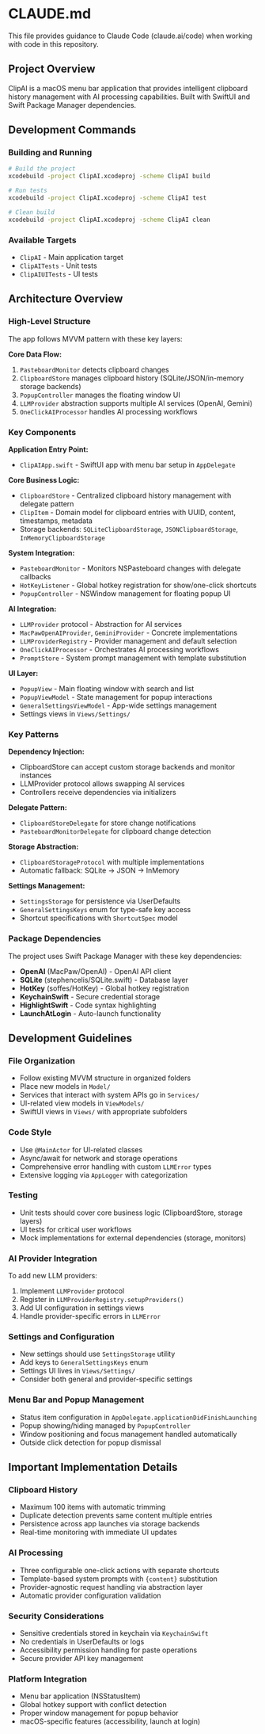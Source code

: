 # CLAUDE.md

This file provides guidance to Claude Code (claude.ai/code) when working with code in this repository.

## Project Overview

ClipAI is a macOS menu bar application that provides intelligent clipboard history management with AI processing capabilities. Built with SwiftUI and Swift Package Manager dependencies.

## Development Commands

### Building and Running
```bash
# Build the project
xcodebuild -project ClipAI.xcodeproj -scheme ClipAI build

# Run tests
xcodebuild -project ClipAI.xcodeproj -scheme ClipAI test

# Clean build
xcodebuild -project ClipAI.xcodeproj -scheme ClipAI clean
```

### Available Targets
- `ClipAI` - Main application target
- `ClipAITests` - Unit tests
- `ClipAIUITests` - UI tests

## Architecture Overview

### High-Level Structure
The app follows MVVM pattern with these key layers:

**Core Data Flow:**
1. `PasteboardMonitor` detects clipboard changes
2. `ClipboardStore` manages clipboard history (SQLite/JSON/in-memory storage backends)
3. `PopupController` manages the floating window UI
4. `LLMProvider` abstraction supports multiple AI services (OpenAI, Gemini)
5. `OneClickAIProcessor` handles AI processing workflows

### Key Components

**Application Entry Point:**
- `ClipAIApp.swift` - SwiftUI app with menu bar setup in `AppDelegate`

**Core Business Logic:**
- `ClipboardStore` - Centralized clipboard history management with delegate pattern
- `ClipItem` - Domain model for clipboard entries with UUID, content, timestamps, metadata
- Storage backends: `SQLiteClipboardStorage`, `JSONClipboardStorage`, `InMemoryClipboardStorage`

**System Integration:**
- `PasteboardMonitor` - Monitors NSPasteboard changes with delegate callbacks
- `HotKeyListener` - Global hotkey registration for show/one-click shortcuts
- `PopupController` - NSWindow management for floating popup UI

**AI Integration:**
- `LLMProvider` protocol - Abstraction for AI services
- `MacPawOpenAIProvider`, `GeminiProvider` - Concrete implementations
- `LLMProviderRegistry` - Provider management and default selection
- `OneClickAIProcessor` - Orchestrates AI processing workflows
- `PromptStore` - System prompt management with template substitution

**UI Layer:**
- `PopupView` - Main floating window with search and list
- `PopupViewModel` - State management for popup interactions
- `GeneralSettingsViewModel` - App-wide settings management
- Settings views in `Views/Settings/`

### Key Patterns

**Dependency Injection:**
- ClipboardStore can accept custom storage backends and monitor instances
- LLMProvider protocol allows swapping AI services
- Controllers receive dependencies via initializers

**Delegate Pattern:**
- `ClipboardStoreDelegate` for store change notifications
- `PasteboardMonitorDelegate` for clipboard change detection

**Storage Abstraction:**
- `ClipboardStorageProtocol` with multiple implementations
- Automatic fallback: SQLite → JSON → InMemory

**Settings Management:**
- `SettingsStorage` for persistence via UserDefaults
- `GeneralSettingsKeys` enum for type-safe key access
- Shortcut specifications with `ShortcutSpec` model

### Package Dependencies

The project uses Swift Package Manager with these key dependencies:
- **OpenAI** (MacPaw/OpenAI) - OpenAI API client
- **SQLite** (stephencelis/SQLite.swift) - Database layer
- **HotKey** (soffes/HotKey) - Global hotkey registration
- **KeychainSwift** - Secure credential storage
- **HighlightSwift** - Code syntax highlighting
- **LaunchAtLogin** - Auto-launch functionality

## Development Guidelines

### File Organization
- Follow existing MVVM structure in organized folders
- Place new models in `Model/`
- Services that interact with system APIs go in `Services/`
- UI-related view models in `ViewModels/`
- SwiftUI views in `Views/` with appropriate subfolders

### Code Style
- Use `@MainActor` for UI-related classes
- Async/await for network and storage operations
- Comprehensive error handling with custom `LLMError` types
- Extensive logging via `AppLogger` with categorization

### Testing
- Unit tests should cover core business logic (ClipboardStore, storage layers)
- UI tests for critical user workflows
- Mock implementations for external dependencies (storage, monitors)

### AI Provider Integration
To add new LLM providers:
1. Implement `LLMProvider` protocol
2. Register in `LLMProviderRegistry.setupProviders()`
3. Add UI configuration in settings views
4. Handle provider-specific errors in `LLMError`

### Settings and Configuration
- New settings should use `SettingsStorage` utility
- Add keys to `GeneralSettingsKeys` enum
- Settings UI lives in `Views/Settings/`
- Consider both general and provider-specific settings

### Menu Bar and Popup Management
- Status item configuration in `AppDelegate.applicationDidFinishLaunching`
- Popup showing/hiding managed by `PopupController`
- Window positioning and focus management handled automatically
- Outside click detection for popup dismissal

## Important Implementation Details

### Clipboard History
- Maximum 100 items with automatic trimming
- Duplicate detection prevents same content multiple entries
- Persistence across app launches via storage backends
- Real-time monitoring with immediate UI updates

### AI Processing
- Three configurable one-click actions with separate shortcuts
- Template-based system prompts with `{content}` substitution
- Provider-agnostic request handling via abstraction layer
- Automatic provider configuration validation

### Security Considerations
- Sensitive credentials stored in keychain via `KeychainSwift`
- No credentials in UserDefaults or logs
- Accessibility permission handling for paste operations
- Secure provider API key management

### Platform Integration
- Menu bar application (NSStatusItem)
- Global hotkey support with conflict detection
- Proper window management for popup behavior
- macOS-specific features (accessibility, launch at login)